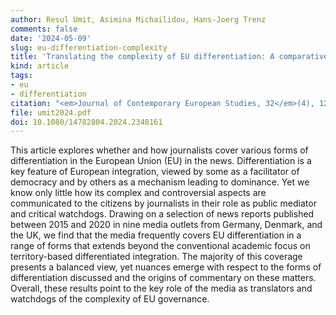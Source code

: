 ```yaml
---
author: Resul Umit, Asimina Michailidou, Hans-Joerg Trenz
comments: false
date: '2024-05-09'
slug: eu-differentiation-complexity
title: 'Translating the complexity of EU differentiation: A comparative analysis of news coverage in Germany, Denmark, and the UK'
kind: article
tags:
- eu
- differentiation
citation: "<em>Journal of Contemporary European Studies, 32</em>(4), 1273–1290"
file: umit2024.pdf
doi: 10.1080/14782804.2024.2348161
---
```


This article explores whether and how journalists cover various forms of differentiation in the European Union (EU) in the news. Differentiation is a key feature of European integration, viewed by some as a facilitator of democracy and by others as a mechanism leading to dominance. Yet we know only little how its complex and controversial aspects are communicated to the citizens by journalists in their role as public mediator and critical watchdogs. Drawing on a selection of news reports published between 2015 and 2020 in nine media outlets from Germany, Denmark, and the UK, we find that the media frequently covers EU differentiation in a range of forms that extends beyond the conventional academic focus on territory-based differentiated integration. The majority of this coverage presents a balanced view, yet nuances emerge with respect to the forms of differentiation discussed and the origins of commentary on these matters. Overall, these results point to the key role of the media as translators and watchdogs of the complexity of EU governance.